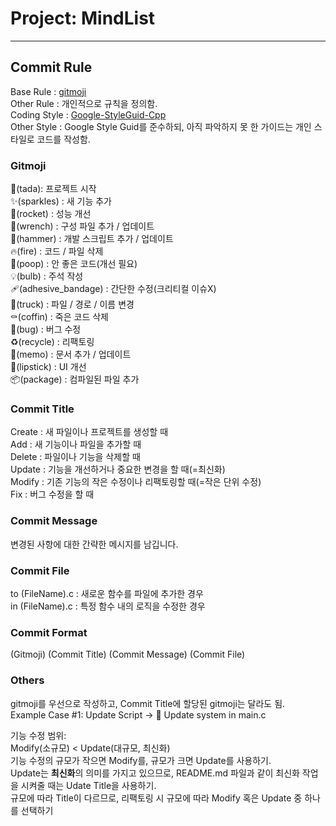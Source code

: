 # Project: MindList


---

## Commit Rule
Base Rule : [gitmoji](https://gitmoji.dev/) <br>
Other Rule : 개인적으로 규칙을 정의함.<br>
Coding Style : [Google-StyleGuid-Cpp](https://google.github.io/styleguide/cppguide.html)<br>
Other Style : Google Style Guid를 준수하되, 아직 파악하지 못 한 가이드는 개인 스타일로 코드를 작성함.<br>


### Gitmoji
🎉(tada): 프로젝트 시작<br>
✨(sparkles) : 새 기능 추가<br>
🚀(rocket) : 성능 개선<br>
🔧(wrench) : 구성 파일 추가 / 업데이트<br>
🔨(hammer) : 개발 스크립트 추가 / 업데이트<br>
🔥(fire) : 코드 / 파일 삭제<br>
💩(poop) : 안 좋은 코드(개선 필요)<br>
💡(bulb) : 주석 작성<br>
🩹(adhesive_bandage) : 간단한 수정(크리티컬 이슈X)<br>
🚚(truck) : 파일 / 경로 / 이름 변경<br>
⚰️(coffin) : 죽은 코드 삭제<br>
🐛(bug) : 버그 수정<br>
♻️(recycle) : 리팩토링<br>
📝(memo) : 문서 추가 / 업데이트<br>
💄(lipstick) : UI 개선<br>
📦(package) : 컴파일된 파일 추가<br>

### Commit Title
Create : 새 파일이나 프로젝트를 생성할 때<br>
Add : 새 기능이나 파일을 추가할 때<br>
Delete : 파일이나 기능을 삭제할 때<br>
Update : 기능을 개선하거나 중요한 변경을 할 때(=최신화)<br>
Modify : 기존 기능의 작은 수정이나 리팩토링할 때(=작은 단위 수정)<br>
Fix : 버그 수정을 할 때<br>

### Commit Message
변경된 사항에 대한 간략한 메시지를 남깁니다.<br>

### Commit File
to (FileName).c : 새로운 함수를 파일에 추가한 경우<br>
in (FileName).c : 특정 함수 내의 로직을 수정한 경우<br>


### Commit Format

(Gitmoji) (Commit Title) (Commit Message) (Commit File)

### Others

gitmoji를 우선으로 작성하고, Commit Title에 할당된 gitmoji는 달라도 됨.<br>
Example Case #1: Update Script -> 🔧 Update system in main.c<br>

기능 수정 범위:<br> 
Modify(소규모) < Update(대규모, 최신화)<br>
기능 수정의 규모가 작으면 Modify를, 규모가 크면 Update를 사용하기.<br>
Update는 **최신화**의 의미를 가지고 있으므로, README.md 파일과 같이 최신화 작업을 시켜줄 때는 Udate Title을 사용하기.<br>
규모에 따라 Title이 다르므로, 리팩토링 시 규모에 따라 Modify 혹은 Update 중 하나를 선택하기<br>